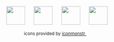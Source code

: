 <br>
<div align="center">

<a href="https://vladde.net/"><img src="https://public.vladde.net/iconmonstr/globe.svg?v=1" width="50"></a>&nbsp;&nbsp;&nbsp;&nbsp;&nbsp;
<a href="https://twitter.com/vladdeSV"><img src="https://public.vladde.net/iconmonstr/twitter.svg?v=2" width="50"></a>&nbsp;&nbsp;&nbsp;&nbsp;&nbsp;
<a href="https://www.instagram.com/vladdesv/"><img src="https://public.vladde.net/iconmonstr/instagram.svg?v=2" width="50"></a>&nbsp;&nbsp;&nbsp;&nbsp;&nbsp;
<a href="https://www.youtube.com/channel/UC2rTBbXG_NwMVgtnSM0ErgQ"><img src="https://public.vladde.net/iconmonstr/youtube.svg?v=2" width="50"></a>

<sub>icons provided by [iconmonstr <img src="https://public.vladde.net/iconmonstr/iconmonstr.svg?v=1" width="10">](https://iconmonstr.com/)</sub>
<!-- iconmonster does not require to link back the them, like Icons8 for example. However, they have solid (heh) icons and it would be a shame to not mention them -->

</div>
